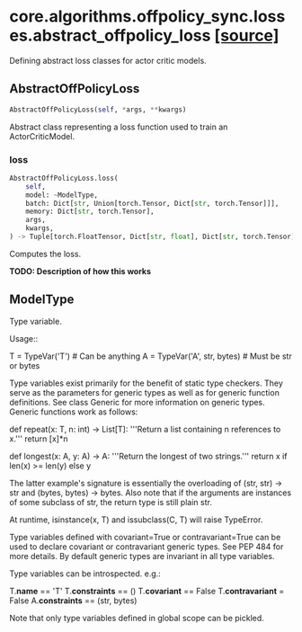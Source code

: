 # core.algorithms.offpolicy_sync.losses.abstract_offpolicy_loss [[source]](https://github.com/allenai/allenact/tree/master/core/algorithms/offpolicy_sync/losses/abstract_offpolicy_loss.py)
Defining abstract loss classes for actor critic models.
## AbstractOffPolicyLoss
```python
AbstractOffPolicyLoss(self, *args, **kwargs)
```
Abstract class representing a loss function used to train an
ActorCriticModel.
### loss
```python
AbstractOffPolicyLoss.loss(
    self,
    model: ~ModelType,
    batch: Dict[str, Union[torch.Tensor, Dict[str, torch.Tensor]]],
    memory: Dict[str, torch.Tensor],
    args,
    kwargs,
) -> Tuple[torch.FloatTensor, Dict[str, float], Dict[str, torch.Tensor]]
```
Computes the loss.

__TODO: Description of how this works__


## ModelType
Type variable.

Usage::

  T = TypeVar('T')  # Can be anything
  A = TypeVar('A', str, bytes)  # Must be str or bytes

Type variables exist primarily for the benefit of static type
checkers.  They serve as the parameters for generic types as well
as for generic function definitions.  See class Generic for more
information on generic types.  Generic functions work as follows:

  def repeat(x: T, n: int) -> List[T]:
      '''Return a list containing n references to x.'''
      return [x]*n

  def longest(x: A, y: A) -> A:
      '''Return the longest of two strings.'''
      return x if len(x) >= len(y) else y

The latter example's signature is essentially the overloading
of (str, str) -> str and (bytes, bytes) -> bytes.  Also note
that if the arguments are instances of some subclass of str,
the return type is still plain str.

At runtime, isinstance(x, T) and issubclass(C, T) will raise TypeError.

Type variables defined with covariant=True or contravariant=True
can be used to declare covariant or contravariant generic types.
See PEP 484 for more details. By default generic types are invariant
in all type variables.

Type variables can be introspected. e.g.:

  T.__name__ == 'T'
  T.__constraints__ == ()
  T.__covariant__ == False
  T.__contravariant__ = False
  A.__constraints__ == (str, bytes)

Note that only type variables defined in global scope can be pickled.

